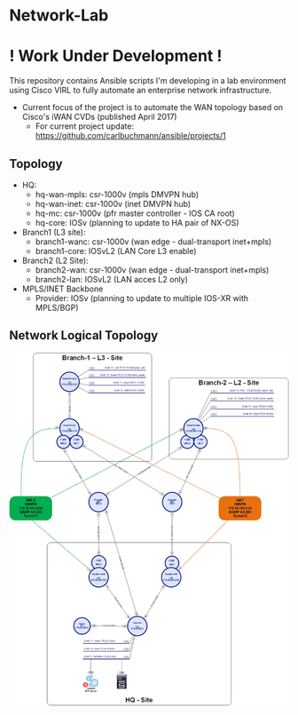 # Network-Lab
# ! Work Under Development !

This repository contains Ansible scripts I'm developing in a lab environment using Cisco VIRL to fully automate an enterprise network infrastructure.

* Current focus of the project is to automate the WAN topology based on Cisco's iWAN CVDs (published April 2017)
  * For current project update: https://github.com/carlbuchmann/ansible/projects/1

## Topology 

  * HQ:
    * hq-wan-mpls: csr-1000v (mpls DMVPN hub)
    * hq-wan-inet: csr-1000v (inet DMVPN hub)
    * hq-mc: csr-1000v (pfr master controller - IOS CA root)
    * hq-core: IOSv (planning to update to HA pair of NX-OS)
  * Branch1 (L3 site):
    * branch1-wanc: csr-1000v (wan edge - dual-transport inet+mpls)
    * branch1-core: IOSvL2 (LAN Core L3 enable)
  * Branch2 (L2 Site):
    * branch2-wan: csr-1000v (wan edge - dual-transport inet+mpls)
    * branch2-lan: IOSvL2 (LAN acces L2 only)
  * MPLS/INET Backbone
    * Provider: IOSv (planning to update to multiple IOS-XR with MPLS/BGP)
  

## Network Logical Topology

![Alt text](diagrams/logical_network_topology.jpg?raw=true "Logical Network Topology")
